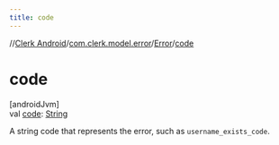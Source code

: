 ```yaml
---
title: code
---
```

//[Clerk Android](../../../index.html)/[com.clerk.model.error](../index.html)/[Error](index.html)/[code](code.html)



# code



[androidJvm]\
val [code](code.html): [String](https://kotlinlang.org/api/latest/jvm/stdlib/kotlin-stdlib/kotlin/-string/index.html)



A string code that represents the error, such as `username_exists_code`.




